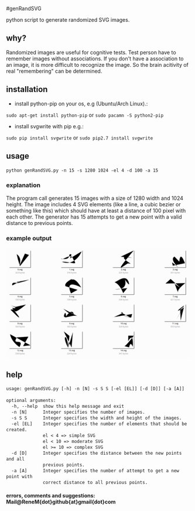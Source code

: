 #genRandSVG

python script to generate randomized SVG images.

## why?

Randomized images are useful for cognitive tests. Test person have to remember images without associations.
If you don't have a association to an image, it is more difficult to recognize the image. So the brain acitivity of real "remembering" can be determined.

## installation

- install python-pip on your os, e.g (Ubuntu/Arch Linux).:

`sudo apt-get install python-pip` or `sudo pacamn -S python2-pip`

- install svgwrite with pip e.g.:

`sudo pip install svgwrite` or `sudo pip2.7 install svgwrite`


## usage

`python genRandSVG.py -n 15 -s 1280 1024 -el 4 -d 100 -a 15`

### explanation

The program call generates 15 images with a size of 1280 width and 1024 height. The image includes 4 SVG elements (like a line, a cubic bezier or something like this) which should have at least a distance of 100 pixel with each other. The generator has 15 attempts to get a new point with a valid distance to previous points.

### example output

![ScreenShot](https://raw.githubusercontent.com/ReneMuhl/genRandSVG/master/genRandSVG/meta/example_output.png)


## help

```
usage: genRandSVG.py [-h] -n [N] -s S S [-el [EL]] [-d [D]] [-a [A]]

optional arguments:
  -h, --help  show this help message and exit
  -n [N]      Integer specifies the number of images.
  -s S S      Integer specifies the width and height of the images.
  -el [EL]    Integer specifies the number of elements that should be created.
              el < 4 => simple SVG
              el < 10 => moderate SVG
              el >= 10 => complex SVG
  -d [D]      Integer specifies the distance between the new points and all
              previous points.
  -a [A]      Integer specifies the number of attempt to get a new point with
              correct distance to all previous points.
```

#### errors, comments and suggestions: Mail@ReneM{dot}github{at}gmail{dot}com
